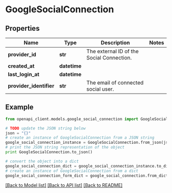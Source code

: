 # GoogleSocialConnection


## Properties
Name | Type | Description | Notes
------------ | ------------- | ------------- | -------------
**provider_id** | **str** | The external ID of the Social Connection. | 
**created_at** | **datetime** |  | 
**last_login_at** | **datetime** |  | 
**provider_identifier** | **str** | The email of connected social user. | 

## Example

```python
from openapi_client.models.google_social_connection import GoogleSocialConnection

# TODO update the JSON string below
json = "{}"
# create an instance of GoogleSocialConnection from a JSON string
google_social_connection_instance = GoogleSocialConnection.from_json(json)
# print the JSON string representation of the object
print GoogleSocialConnection.to_json()

# convert the object into a dict
google_social_connection_dict = google_social_connection_instance.to_dict()
# create an instance of GoogleSocialConnection from a dict
google_social_connection_form_dict = google_social_connection.from_dict(google_social_connection_dict)
```
[[Back to Model list]](../README.md#documentation-for-models) [[Back to API list]](../README.md#documentation-for-api-endpoints) [[Back to README]](../README.md)


